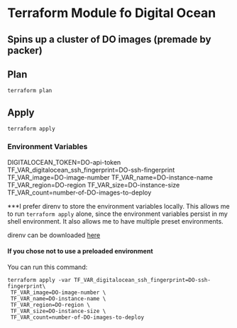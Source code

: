 # Terraform Module fo Digital Ocean

## Spins up a cluster of DO images (premade by packer)

## Plan
`terraform plan`

## Apply
`terraform apply`

### Environment Variables

DIGITALOCEAN_TOKEN=DO-api-token
TF_VAR_digitalocean_ssh_fingerprint=DO-ssh-fingerprint
TF_VAR_image=DO-image-number
TF_VAR_name=DO-instance-name
TF_VAR_region=DO-region
TF_VAR_size=DO-instance-size
TF_VAR_count=number-of-DO-images-to-deploy

\*\*\*I prefer direnv to store the environment variables locally. This allows me to run `terraform apply` alone, since the environment variables persist in my shell environment. It also allows me to have multiple preset environments.

direnv can be downloaded [here](https://direnv.net/)

#### If you chose not to use a preloaded environment

You can run this command:

```
terraform apply -var TF_VAR_digitalocean_ssh_fingerprint=DO-ssh-fingerprint\
 TF_VAR_image=DO-image-number \
 TF_VAR_name=DO-instance-name \
 TF_VAR_region=DO-region \
 TF_VAR_size=DO-instance-size \
 TF_VAR_count=number-of-DO-images-to-deploy

``` 
